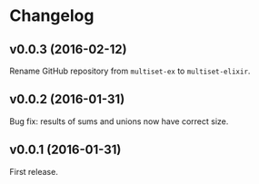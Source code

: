 # Changelog

## v0.0.3 (2016-02-12)

Rename GitHub repository from `multiset-ex` to `multiset-elixir`.

## v0.0.2 (2016-01-31)

Bug fix: results of sums and unions now have correct size.

## v0.0.1 (2016-01-31)

First release.
